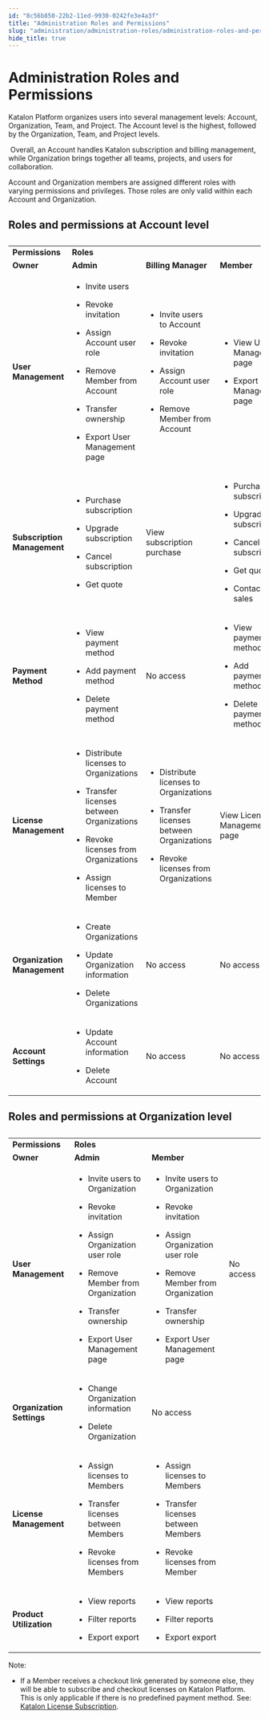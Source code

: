 ```yaml
---
id: "8c56b850-22b2-11ed-9930-0242fe3e4a3f"
title: "Administration Roles and Permissions"
slug: "administration/administration-roles/administration-roles-and-permissions"
hide_title: true
---
```


# <a id="id" class="anchor_top_offset"/><a id="ariaid-title1" class="anchor_top_offset"/>Administration Roles and Permissions

<p xmlns="http://www.w3.org/1999/xhtml" className="p">​<span className="ph">Katalon Platform</span>​ organizes users into several management levels: Account, Organization, Team, and Project. The Account level is the highest, followed by the Organization, Team, and Project levels.</p> 
<p xmlns="http://www.w3.org/1999/xhtml" className="p">​   ​Overall, an Account handles Katalon subscription and billing management, while Organization brings together all teams, projects, and users for collaboration.</p> 
<p xmlns="http://www.w3.org/1999/xhtml" className="p">   ​Account and Organization members are assigned different roles with varying permissions and privileges. Those roles are only valid within each Account and Organization.</p> 

## Roles and permissions at Account level

                        
<div xmlns="http://www.w3.org/1999/xhtml" className="p"><table className="table"><caption /><colgroup><col style={{width: '20%'}} /><col style={{width: '20%'}} /><col style={{width: '20%'}} /><col style={{width: '20%'}} /><col style={{width: '20%'}} /></colgroup><tbody className="tbody"><tr className><td className="entry" rowSpan={2}><strong className="ph b">Permissions</strong></td><td className="entry" colSpan={4}><strong className="ph b">Roles</strong></td></tr><tr className><td className="entry"><strong className="ph b">Owner</strong></td><td className="entry"><strong className="ph b">Admin</strong></td><td className="entry"><strong className="ph b">Billing Manager</strong></td><td className="entry"><strong className="ph b">Member</strong></td></tr><tr className><td className="entry"><strong className="ph b">User Management</strong></td><td className="entry"><ul className="ul"><li className="li"><p className="p">Invite users</p></li><li className="li"><p className="p">Revoke invitation</p></li><li className="li"><p className="p">Assign Account user role</p></li><li className="li"><p className="p">Remove Member from Account</p></li><li className="li"><p className="p">Transfer ownership</p></li><li className="li"><p className="p">Export User Management page</p></li></ul></td><td className="entry"><ul className="ul"><li className="li"><p className="p">Invite users to Account</p></li><li className="li"><p className="p">Revoke invitation</p></li><li className="li"><p className="p">Assign Account user role</p></li><li className="li"><p className="p">Remove Member from Account</p></li></ul></td><td className="entry"><ul className="ul"><li className="li"><p className="p">View User Management page</p></li><li className="li"><p className="p">Export User Management page</p></li></ul></td><td className="entry" rowSpan={6}><p className="p">No access</p></td></tr><tr className><td className="entry"><strong className="ph b">Subscription Management</strong></td><td className="entry"><ul className="ul"><li className="li"><p className="p">Purchase subscription</p></li><li className="li"><p className="p">Upgrade subscription</p></li><li className="li"><p className="p">Cancel subscription</p></li><li className="li"><p className="p">Get quote</p></li></ul></td><td className="entry"><p className="p">View subscription purchase</p></td><td className="entry"><ul className="ul"><li className="li"><p className="p">Purchase subscription</p></li><li className="li"><p className="p">Upgrade subscription</p></li><li className="li"><p className="p">Cancel subscription</p></li><li className="li"><p className="p">Get quote</p></li><li className="li"><p className="p">Contact sales</p></li></ul></td></tr><tr className><td className="entry"><strong className="ph b">Payment Method</strong></td><td className="entry"><ul className="ul"><li className="li"><p className="p">View payment method</p></li><li className="li"><p className="p">Add payment method</p></li><li className="li"><p className="p">Delete payment method</p></li></ul></td><td className="entry"><p className="p">No access</p></td><td className="entry"><ul className="ul"><li className="li"><p className="p">View payment method</p></li><li className="li"><p className="p">Add payment method</p></li><li className="li"><p className="p">Delete payment method</p></li></ul></td></tr><tr className><td className="entry"><strong className="ph b">License Management</strong></td><td className="entry"><ul className="ul"><li className="li"><p className="p">Distribute licenses to Organizations</p></li><li className="li"><p className="p">Transfer licenses between Organizations</p></li><li className="li"><p className="p">Revoke licenses from Organizations</p></li><li className="li"><p className="p">Assign licenses to Member</p></li></ul></td><td className="entry"><ul className="ul"><li className="li"><p className="p">Distribute licenses to Organizations</p></li><li className="li"><p className="p">Transfer licenses between Organizations</p></li><li className="li"><p className="p">Revoke licenses from Organizations</p></li></ul></td><td className="entry"><p className="p">View License Management page</p></td></tr><tr className><td className="entry"><strong className="ph b">Organization Management</strong></td><td className="entry"><ul className="ul"><li className="li"><p className="p">Create Organizations</p></li><li className="li"><p className="p">Update Organization information</p></li><li className="li"><p className="p">Delete Organizations</p></li></ul></td><td className="entry">No access</td><td className="entry">No access</td></tr><tr className><td className="entry"><strong className="ph b">Account Settings</strong></td><td className="entry"><ul className="ul"><li className="li"><p className="p">Update Account information</p></li><li className="li"><p className="p">Delete Account</p></li></ul></td><td className="entry">No access</td><td className="entry">No access</td></tr></tbody></table></div>
        

## Roles and permissions at Organization level

            
<div xmlns="http://www.w3.org/1999/xhtml" className="p"><table className="table"><caption /><colgroup><col style={{width: '25%'}} /><col style={{width: '25%'}} /><col style={{width: '25%'}} /><col style={{width: '25%'}} /></colgroup><tbody className="tbody"><tr className><td className="entry" rowSpan={2}><strong className="ph b">Permissions</strong></td><td className="entry" colSpan={3}><strong className="ph b">Roles</strong></td></tr><tr className><td className="entry"><strong className="ph b">Owner</strong></td><td className="entry"><strong className="ph b">Admin</strong></td><td className="entry"><strong className="ph b">Member</strong></td></tr><tr className><td className="entry"><strong className="ph b">User Management</strong></td><td className="entry"><ul className="ul"><li className="li"><p className="p">Invite users to Organization </p></li><li className="li"><p className="p">Revoke invitation</p></li><li className="li"><p className="p">Assign Organization user role</p></li><li className="li"><p className="p">Remove Member from Organization</p></li><li className="li"><p className="p">Transfer ownership</p></li><li className="li"><p className="p">Export User Management page</p></li></ul></td><td className="entry"><ul className="ul"><li className="li"><p className="p">Invite users to Organization </p></li><li className="li"><p className="p">Revoke invitation</p></li><li className="li"><p className="p">Assign Organization user role</p></li><li className="li"><p className="p">Remove Member from Organization</p></li><li className="li"><p className="p">Transfer ownership</p></li><li className="li"><p className="p">Export User Management page</p></li></ul></td><td className="entry" rowSpan={4}><p className="p">No access</p></td></tr><tr className><td className="entry"><strong className="ph b">Organization Settings</strong></td><td className="entry"><ul className="ul"><li className="li"><p className="p">Change Organization information</p></li><li className="li"><p className="p">Delete Organization</p></li></ul></td><td className="entry"><p className="p">No access</p></td></tr><tr className><td className="entry"><strong className="ph b">License Management</strong></td><td className="entry"><ul className="ul"><li className="li"><p className="p">Assign licenses to Members</p></li><li className="li"><p className="p">Transfer licenses between Members</p></li><li className="li"><p className="p">Revoke licenses from Members</p></li></ul></td><td className="entry"><ul className="ul"><li className="li"><p className="p">Assign licenses to Members</p></li><li className="li"><p className="p">Transfer licenses between Members</p></li><li className="li"><p className="p">Revoke licenses from Member</p></li></ul></td></tr><tr className><td className="entry"><strong className="ph b">Product Utilization</strong></td><td className="entry"><ul className="ul"><li className="li"><p className="p">View reports</p></li><li className="li"><p className="p">Filter reports</p></li><li className="li"><p className="p">Export export</p></li></ul></td><td className="entry"><ul className="ul"><li className="li"><p className="p">View reports</p></li><li className="li"><p className="p">Filter reports</p></li><li className="li"><p className="p">Export export</p></li></ul></td></tr></tbody></table></div>
        
<div xmlns="http://www.w3.org/1999/xhtml" className="note note note_note"><span className="note__title">Note:</span> 
  <ul className="ul"><li className="li">
      <p className="p">If a Member receives a checkout link generated by someone else, they will be able to subscribe and checkout licenses on <span className="ph">Katalon Platform</span>. This is only applicable if there is no predefined payment method. See: <a className="xref" href="/administration/administration-tasks/subscription-management/katalon-studio-enterprise-and-katalon-runtime-engine-license/purchase-katalon-licenses">Katalon License Subscription</a>.</p>
    </li></ul>
</div>
                        
